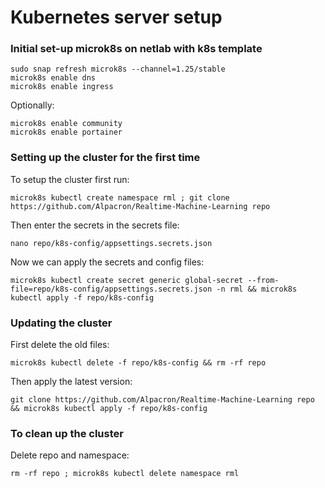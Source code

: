 # Kubernetes server setup

### Initial set-up microk8s on netlab with k8s template
```commandline
sudo snap refresh microk8s --channel=1.25/stable
microk8s enable dns
microk8s enable ingress
```

Optionally:
```commandline
microk8s enable community
microk8s enable portainer
```

### Setting up the cluster for the first time
To setup the cluster first run:
```commandline
microk8s kubectl create namespace rml ; git clone https://github.com/Alpacron/Realtime-Machine-Learning repo
```

Then enter the secrets in the secrets file:
```commandline
nano repo/k8s-config/appsettings.secrets.json
```

Now we can apply the secrets and config files:
```commandline
microk8s kubectl create secret generic global-secret --from-file=repo/k8s-config/appsettings.secrets.json -n rml && microk8s kubectl apply -f repo/k8s-config
```

### Updating the cluster
First delete the old files:
```commandline
microk8s kubectl delete -f repo/k8s-config && rm -rf repo
```

Then apply the latest version:
```commandline
git clone https://github.com/Alpacron/Realtime-Machine-Learning repo && microk8s kubectl apply -f repo/k8s-config
```

### To clean up the cluster
Delete repo and namespace:
```commandline
rm -rf repo ; microk8s kubectl delete namespace rml
```